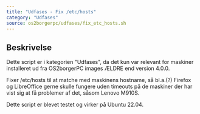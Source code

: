 ```yaml
---
title: "Udfases - Fix /etc/hosts"
category: "Udfases"
source: os2borgerpc/udfases/fix_etc_hosts.sh
---
```


## Beskrivelse
Dette script er i kategorien "Udfases", da det kun var relevant for maskiner installeret ud fra OS2borgerPC images ÆLDRE end version  4.0.0.

Fixer /etc/hosts til at matche med maskinens hostname, så bl.a.(?) Firefox og LibreOffice gerne skulle fungere uden timeouts på de maskiner der har vist sig at få problemer af det, såsom Lenovo M910S.

Dette script er blevet testet og virker på Ubuntu 22.04.